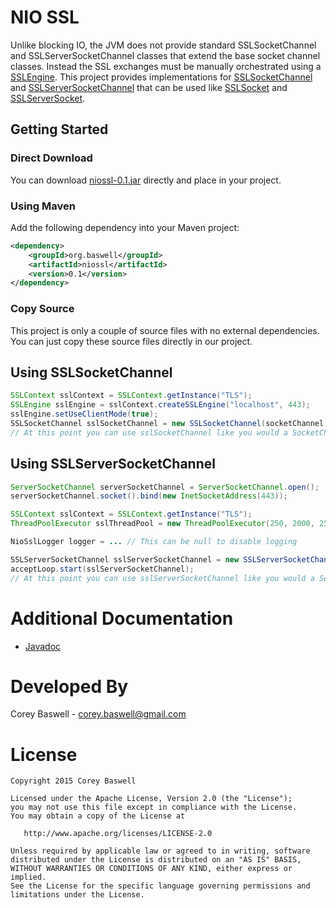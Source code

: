 # NIO SSL
Unlike blocking IO, the JVM does not provide standard SSLSocketChannel and SSLServerSocketChannel classes that extend the base socket channel classes. Instead the SSL exchanges must be manually orchestrated using a <a href="http://docs.oracle.com/javase/7/docs/api/javax/net/ssl/SSLEngine.html">SSLEngine</a>. 
This project provides implementations for <a href="http://baswerc.github.io/niossl/javadoc/org/baswell/niossl/SSLSocketChannel.html">SSLSocketChannel</a> and <a href="http://baswerc.github.io/niossl/javadoc/org/baswell/niossl/SSLServerSocketChannel.html">SSLServerSocketChannel</a> that can be used like
<a href="http://docs.oracle.com/javase/7/docs/api/javax/net/ssl/SSLSocket.html">SSLSocket</a> and <a href="http://docs.oracle.com/javase/7/docs/api/javax/net/ssl/SSLServerSocket.html">SSLServerSocket</a>.

## Getting Started

### Direct Download
You can download <a href="https://github.com/baswerc/niossl/releases/download/v0.1/niossl-0.1.jar">niossl-0.1.jar</a> directly and place in your project.

### Using Maven
Add the following dependency into your Maven project:

````xml
<dependency>
    <groupId>org.baswell</groupId>
    <artifactId>niossl</artifactId>
    <version>0.1</version>
</dependency>
````

### Copy Source
This project is only a couple of source files with no external dependencies. You can just copy these source files directly in our project.

## Using SSLSocketChannel

```Java
SSLContext sslContext = SSLContext.getInstance("TLS");
SSLEngine sslEngine = sslContext.createSSLEngine("localhost", 443);
sslEngine.setUseClientMode(true); 
SSLSocketChannel sslSocketChannel = new SSLSocketChannel(socketChannel, sslEngine, sslThreadPool, getLogger());
// At this point you can use sslSocketChannel like you would a SocketChannel
```

## Using SSLServerSocketChannel

```Java
ServerSocketChannel serverSocketChannel = ServerSocketChannel.open();
serverSocketChannel.socket().bind(new InetSocketAddress(443));

SSLContext sslContext = SSLContext.getInstance("TLS");
ThreadPoolExecutor sslThreadPool = new ThreadPoolExecutor(250, 2000, 25, TimeUnit.SECONDS, new LinkedBlockingQueue<Runnable>());

NioSslLogger logger = ... // This can be null to disable logging

SSLServerSocketChannel sslServerSocketChannel = new SSLServerSocketChannel(serverSocketChannel, serverContext, sslThreadPool, logger);
acceptLoop.start(sslServerSocketChannel);
// At this point you can use sslServerSocketChannel like you would a ServerSocketChannel
```

# Additional Documentation

* <a href="http://baswerc.github.io/niossl/javadoc/">Javadoc</a>

# Developed By

Corey Baswell - <a href="mailto:corey.baswell@gmail.com">corey.baswell@gmail.com</a>

# License
````
Copyright 2015 Corey Baswell

Licensed under the Apache License, Version 2.0 (the "License");
you may not use this file except in compliance with the License.
You may obtain a copy of the License at

   http://www.apache.org/licenses/LICENSE-2.0

Unless required by applicable law or agreed to in writing, software
distributed under the License is distributed on an "AS IS" BASIS,
WITHOUT WARRANTIES OR CONDITIONS OF ANY KIND, either express or implied.
See the License for the specific language governing permissions and
limitations under the License.
````
